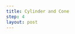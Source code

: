 ```yaml
---
title: Cylinder and Cone
step: 4
layout: post
---
```


<script src="https://gist.github.com/madhephaestus/b6ebfe4bb8210bb61c8a.js"></script>